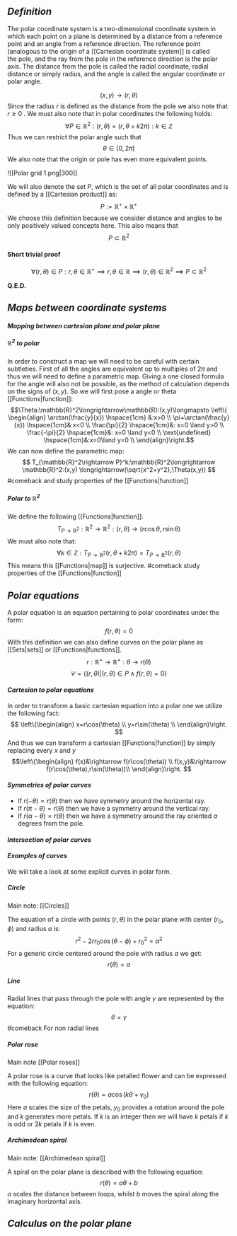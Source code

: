## *Definition*

The polar coordinate system is a two-dimensional coordinate system in which each point on a plane is determined by a distance from a reference point and an angle from a reference direction. The reference point (analogous to the origin of a [[Cartesian coordinate system]] is called the pole, and the ray from the pole in the reference direction is the polar axis. The distance from the pole is called the radial coordinate, radial distance or simply radius, and the angle is called the angular coordinate or polar angle.

$$(x,y) \longrightarrow (r, \theta) $$
Since the radius $r$ is defined as the distance from the pole we also note that $r \geq 0$ .
We must also note that in polar coordinates the following holds: $$\forall P\in \mathbb{R}^2: (r,\theta)=(r, \theta +k2\pi): k \in\mathbb{Z}$$Thus we can restrict the polar angle such that $$\theta \in \left[ 0,2\pi  \right[$$
We also note that the origin or pole has even more equivalent points.

![[Polar grid 1.png|300]]


We will also denote the set $P$, which is the set of all polar coordinates and is defined by a [[Cartesian product]] as: $$P:= \mathbb{R}^+ \times \mathbb{R}^+ $$
We choose this definition because we consider distance and angles to be only positively valued concepts here. This also means that $$P\subset\mathbb{R}^2$$






#### Short trivial proof 

$$\forall(r,\theta) \in P:r,\theta\in\mathbb{R}^+ \implies r,\theta\in\mathbb{R}\implies(r,\theta)\in \mathbb{R}^2 \implies P \subset \mathbb  {R}^2$$

**Q.E.D.**
## *Maps between coordinate systems*


#### *Mapping between cartesian plane and polar plane*


##### $\mathbb{R}^2$ to polar

In order to construct a map we will need to be careful with certain subtleties. First of all the angles are equivalent op to multiples of $2\pi$ and thus we will need to define a parametric map. Giving a one closed formula for the angle will also not be possible, as the method of calculation depends on the signs of $(x,y)$. So we will first pose a angle or theta [[Functions|function]]: $$\Theta:\mathbb{R}^2\longrightarrow\mathbb{R}:(x,y)\longmapsto
\left\{ \begin{align}
\arctan(\frac{y}{x}) \hspace{1cm} &:x>0 \\
\pi+\arctan(\frac{y}{x}) \hspace{1cm}&:x<0 \\
\frac{\pi}{2} \hspace{1cm}&: x=0 \land y>0 \\
\frac{-\pi}{2} \hspace{1cm}&: x=0 \land y<0 \\
\text{undefined} \hspace{1cm}&:x=0\land y=0 \\
\end{align}\right.$$
We can now define the parametric map: 
$$ T_{\mathbb{R}^2\rightarrow P}^k:\mathbb{R}^2\longrightarrow \mathbb{R}^2:(x,y) \longrightarrow(\sqrt{x^2+y^2},\Theta(x,y)) $$
#comeback  and study properties of the [[Functions|function]]


##### Polar to $\mathbb{R}^2$

We define the following [[Functions|function]]: $$T_{P\rightarrow \mathbb{R}^2}:\mathbb{R}^2 \longrightarrow\mathbb{R}^2:(r,\theta)\longrightarrow(r\cos{\theta},r\sin{\theta})$$
We must also note that: $$\forall k \in \mathbb{Z}:T_{P\rightarrow \mathbb{R}^2}(r,\theta +k2\pi)=T_{P\rightarrow \mathbb{R}^2}(r, \theta)$$
This means this [[Functions|map]] is surjective. #comeback  study properties of the [[Functions|function]]



## *Polar equations*

A polar equation is an equation pertaining to polar coordinates under the form: $$f(r,\theta)=0$$
With this definition we can also define curves on the polar plane as [[Sets|sets]] or [[Functions|functions]].
$$r:\mathbb{R}^+ \longrightarrow\mathbb{R}^+:\theta\longrightarrow r(\theta) $$
$$\mathcal{C}=\left\{  (r,\theta)|(r,\theta) \in P \land f(r,\theta)=0  \right\}$$

#### *Cartesian to polar equations*

In order to transform a basic cartesian equation into a polar one we utilize the following fact:
$$
\left\{\begin{align}
x=r\cos(\theta) \\
y=r\sin(\theta) \\
\end{align}\right.
$$
And thus we can transform a cartesian [[Functions|function]] by simply replacing every $x$ and $y$
$$\left\{\begin{align}
f(x)&\rightarrow f(r\cos(\theta)) \\
f(x,y)&\rightarrow f(r\cos(\theta),r\sin(\theta))\\
\end{align}\right.
$$

#### *Symmetries of polar curves*

- If $r(-\theta)=r(\theta)$ then we have symmetry around the horizontal ray.
- If $r(\pi-\theta)=r(\theta)$ then we have a symmetry around the vertical ray.
- If $r(\alpha-\theta)=r(\theta)$ then we have a symmetry around the ray oriented $\alpha$ degrees from the pole.


#### *Intersection of polar curves*

#### *Examples of curves*

We will take a look at some explicit curves in polar form.


##### Circle
Main note: [[Circles]]

The equation of a circle with points $(r,\theta)$ in the polar plane with center $(r_0, \phi)$ and radius $a$ is: $$r^2-2rr_0\cos(\theta-\phi)+r_0^2=a^2$$For a generic circle centered around the pole with radius $a$ we get: $$r(\theta)=a$$

##### Line

Radial lines that pass through the pole with angle $\gamma$ are represented by the equation: $$\theta=\gamma$$
#comeback  For non radial lines


##### Polar rose
Main note [[Polar roses]]

A polar rose is a curve that looks like petalled flower and can be expressed with the following equation: $$r(\theta)=a\cos(k\theta+\gamma_0)$$
Here $a$ scales the size of the petals, $y_0$ provides a rotation around the pole and $k$ generates more petals. If $k$ is an integer then we will have $k$ petals if $k$ is odd or $2k$ petals if $k$ is even.

##### Archimedean spiral
Main note: [[Archimedean spiral]]

A spiral on the polar plane is described with the following equation: $$r(\theta)=a\theta+b$$$a$ scales the distance between loops, whilst $b$ moves the spiral along the imaginary horizontal axis.

## *Calculus on the polar plane*

